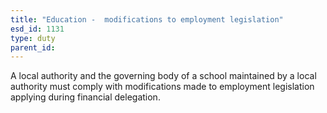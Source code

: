 ```yaml
---
title: "Education -  modifications to employment legislation"
esd_id: 1131
type: duty
parent_id:  
---
```


A local authority and the governing body of a school maintained by a local authority must comply with modifications made to employment legislation applying during financial delegation.


